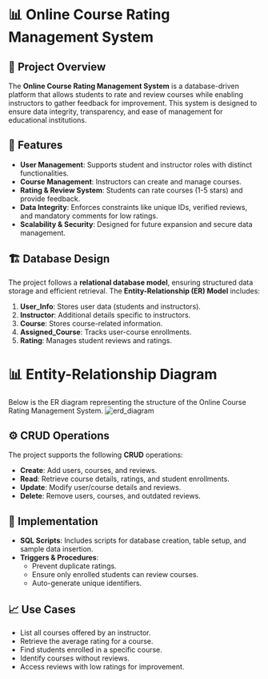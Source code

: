 
# 📊 Online Course Rating Management System

## 📌 Project Overview
The **Online Course Rating Management System** is a database-driven platform that allows students to rate and review courses while enabling instructors to gather feedback for improvement. This system is designed to ensure data integrity, transparency, and ease of management for educational institutions.

## 🚀 Features
- **User Management**: Supports student and instructor roles with distinct functionalities.
- **Course Management**: Instructors can create and manage courses.
- **Rating & Review System**: Students can rate courses (1-5 stars) and provide feedback.
- **Data Integrity**: Enforces constraints like unique IDs, verified reviews, and mandatory comments for low ratings.
- **Scalability & Security**: Designed for future expansion and secure data management.

## 🏗️ Database Design
The project follows a **relational database model**, ensuring structured data storage and efficient retrieval. The **Entity-Relationship (ER) Model** includes:
1. **User_Info**: Stores user data (students and instructors).
2. **Instructor**: Additional details specific to instructors.
3. **Course**: Stores course-related information.
4. **Assigned_Course**: Tracks user-course enrollments.
5. **Rating**: Manages student reviews and ratings.

# 📊 Entity-Relationship Diagram
Below is the ER diagram representing the structure of the Online Course Rating Management System.
![erd_diagram](https://github.com/user-attachments/assets/d8550f80-e5b4-4ffb-8663-1934da307b52)

## ⚙️ CRUD Operations
The project supports the following **CRUD** operations:
- **Create**: Add users, courses, and reviews.
- **Read**: Retrieve course details, ratings, and student enrollments.
- **Update**: Modify user/course details and reviews.
- **Delete**: Remove users, courses, and outdated reviews.

## 📜 Implementation
- **SQL Scripts**: Includes scripts for database creation, table setup, and sample data insertion.
- **Triggers & Procedures**:
  - Prevent duplicate ratings.
  - Ensure only enrolled students can review courses.
  - Auto-generate unique identifiers.

## 📈 Use Cases
- List all courses offered by an instructor.
- Retrieve the average rating for a course.
- Find students enrolled in a specific course.
- Identify courses without reviews.
- Access reviews with low ratings for improvement.



